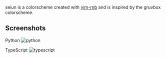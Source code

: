 seiun is a colorscheme created with [vim-rnb]() and is inspired by the gruvbox colorscheme.

Screenshots
---

Python
![python]('./img/python-preview.png')

TypeScript
![typescript]('./img/js-preview.png')
